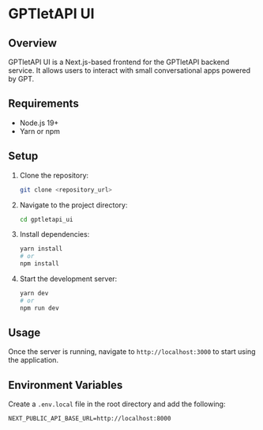 # GPTletAPI UI

## Overview

GPTletAPI UI is a Next.js-based frontend for the GPTletAPI backend service. It allows users to interact with small conversational apps powered by GPT.

## Requirements

- Node.js 19+
- Yarn or npm

## Setup

1. Clone the repository:
   ```bash
   git clone <repository_url>
   ```

2. Navigate to the project directory:
   ```bash
   cd gptletapi_ui
   ```

3. Install dependencies:
   ```bash
   yarn install
   # or
   npm install
   ```

4. Start the development server:
   ```bash
   yarn dev
   # or
   npm run dev
   ```

## Usage

Once the server is running, navigate to `http://localhost:3000` to start using the application.

## Environment Variables

Create a `.env.local` file in the root directory and add the following:

```env
NEXT_PUBLIC_API_BASE_URL=http://localhost:8000
```
